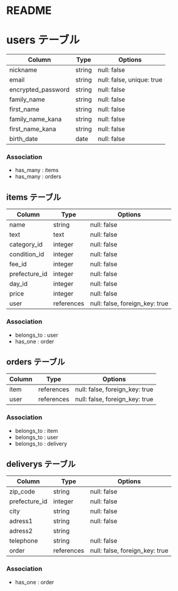 # README
# users テーブル
| Column              | Type       | Options                   |
| ------------------- | ---------- | --------------------------|
| nickname            | string     | null: false               |
| email               | string     | null: false, unique: true |
| encrypted_password  | string     | null: false               |
| family_name         | string     | null: false               |
| first_name          | string     | null: false               |
| family_name_kana    | string     | null: false               |
| first_name_kana     | string     | null: false               |
| birth_date          | date       | null: false               |


### Association
- has_many : items
- has_many : orders

## items テーブル
| Column        | Type       | Options                        |
| ------------- | ---------- | ------------------------------ |
| name          | string     | null: false                    |
| text          | text       | null: false                    |
| category_id   | integer    | null: false                    |
| condition_id  | integer    | null: false                    |
| fee_id        | integer    | null: false                    |
| prefecture_id | integer    | null: false                    |
| day_id        | integer    | null: false                    |
| price         | integer    | null: false                    |
| user          | references | null: false, foreign_key: true |

### Association
- belongs_to : user
- has_one    : order

## orders テーブル
| Column      | Type       | Options                       |
| ----------- | ---------- | ----------------------------- |
| item        | references | null: false, foreign_key: true|
| user        | references | null: false, foreign_key: true|


### Association
- belongs_to : item
- belongs_to : user
- belongs_to : delivery

## deliverys テーブル
| Column        | Type       | Options                        |
| ------------- | ---------- | ------------------------------ |
| zip_code      | string     | null: false                    |
| prefecture_id | integer    | null: false                    |
| city          | string     | null: false                    |
| adress1       | string     | null: false                    |
| adress2       | string     |                                |
| telephone     | string     | null: false                    |
| order         | references | null: false, foreign_key: true |

### Association
- has_one : order

